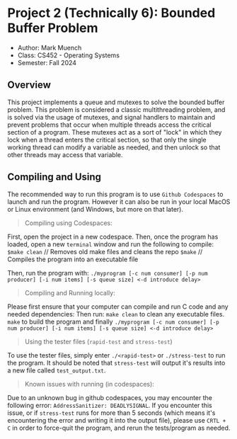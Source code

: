 # Project 2 (Technically 6): Bounded Buffer Problem


* Author: Mark Muench
* Class: CS452 - Operating Systems
* Semester: Fall 2024


## Overview


This project implements a queue and mutexes to solve the bounded buffer problem. This problem is considered a classic multithreading problem, and is solved via the usage of mutexes, and signal handlers to maintain and prevent problems that occur when multiple threads access the critical section of a program. These mutexes act as a sort of "lock" in which they lock
when a thread enters the critical section, so that only the single working thread can modify a variable as needed, and then 
unlock so that other threads may access that variable. 


## Compiling and Using


The recommended way to run this program is to use `Github Codespaces` to launch and run the program. However it can also be run
in your local MacOS or Linux environment (and Windows, but more on that later).

> Compiling using Codespaces:


First, open the project in a new codespace. Then, once the program has loaded, open a new `terminal` window and run the following to compile:
`$make clean`   // Removes old make files and cleans the repo
`$make`         // Compiles the program into an executable file

Then, run the program with:
`./myprogram [-c num consumer] [-p num producer] [-i num items] [-s queue size] <-d introduce delay>`


> Compiling and Running locally:


Please first ensure that your computer can compile and run C code and any needed dependencies:
Then run:
`make clean` to clean any executable files.
`make` to build the program
and finally `./myprogram [-c num consumer] [-p num producer] [-i num items] [-s queue size] <-d introduce delay>` 


> Using the tester files (`rapid-test` and `stress-test`)


To use the tester files, simply enter `./<rapid-test>` or `./stress-test` to run the program.
It should be noted that `stress-test` will output it's results into a new file called `test_output.txt`.


> Known issues with running (in codespaces):


Due to an unknown bug in github codespaces, you may encounter the following error:
`AddressSanitizer: DEADLYSIGNAL`. If you encounter this issue, or if `stress-test`
runs for more than 5 seconds (which means it's encountering the error and writing it
into the output file), please use `CRTL + C` in order to force-quit the program, and 
rerun the tests/program as needed.
